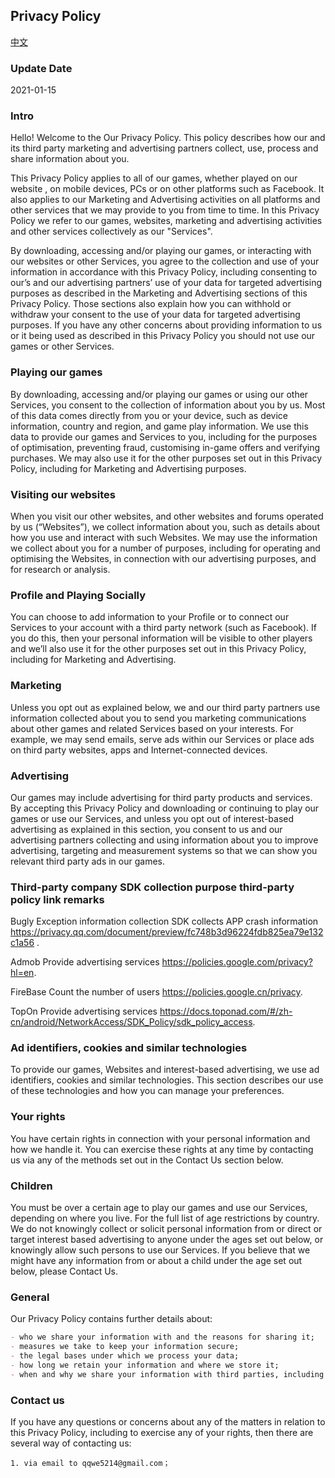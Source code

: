 ## Privacy Policy
[中文](index.md)
### Update Date
2021-01-15

### Intro
Hello! Welcome to the Our Privacy Policy. This policy describes how our and its third party marketing and advertising partners collect, use, process and share information about you.

This Privacy Policy applies to all of our games, whether played on our website , on mobile devices, PCs or on other platforms such as Facebook. It also applies to our Marketing and Advertising activities on all platforms and other services that we may provide to you from time to time. In this Privacy Policy we refer to our games, websites, marketing and advertising activities and other services collectively as our "Services".

By downloading, accessing and/or playing our games, or interacting with our websites or other Services, you agree to the collection and use of your information in accordance with this Privacy Policy, including consenting to our’s and our advertising partners’ use of your data for targeted advertising purposes as described in the Marketing and Advertising sections of this Privacy Policy. Those sections also explain how you can withhold or withdraw your consent to the use of your data for targeted advertising purposes. If you have any other concerns about providing information to us or it being used as described in this Privacy Policy you should not use our games or other Services.



### Playing our games

By downloading, accessing and/or playing our games or using our other Services, you consent to the collection of information about you by us. Most of this data comes directly from you or your device, such as device information, country and region, and game play information. We use this data to provide our games and Services to you, including for the purposes of optimisation, preventing fraud, customising in-game offers and verifying purchases. We may also use it for the other purposes set out in this Privacy Policy, including for Marketing and Advertising purposes.

### Visiting our websites

When you visit our other websites,  and other websites and forums operated by us (“Websites”), we collect information about you, such as details about how you use and interact with such Websites. We may use the information we collect about you for a number of purposes, including for operating and optimising the Websites, in connection with our advertising purposes, and for research or analysis.

### Profile and Playing Socially
You can choose to add information to your Profile or to connect our Services to your account with a third party network (such as Facebook). If you do this, then your personal information will be visible to other players and we’ll also use it for the other purposes set out in this Privacy Policy, including for Marketing and Advertising.
### Marketing
Unless you opt out as explained below, we and our third party partners use information collected about you to send you marketing communications about other games and related Services based on your interests. For example, we may send emails, serve ads within our Services or place ads on third party websites, apps and Internet-connected devices.


### Advertising
Our games may include advertising for third party products and services. By accepting this Privacy Policy and downloading or continuing to play our games or use our Services, and unless you opt out of interest-based advertising as explained in this section, you consent to us and our advertising partners collecting and using information about you to improve advertising, targeting and measurement systems so that we can show you relevant third party ads in our games.

### Third-party company SDK collection purpose third-party policy link remarks

Bugly Exception information collection SDK collects APP crash information https://privacy.qq.com/document/preview/fc748b3d96224fdb825ea79e132c1a56 .    

Admob Provide advertising services https://policies.google.com/privacy?hl=en.    

FireBase Count the number of users https://policies.google.cn/privacy.  

TopOn Provide advertising services https://docs.toponad.com/#/zh-cn/android/NetworkAccess/SDK_Policy/sdk_policy_access. 


### Ad identifiers, cookies and similar technologies
To provide our games, Websites and interest-based advertising, we use ad identifiers, cookies and similar technologies. This section describes our use of these technologies and how you can manage your preferences.
### Your rights

You have certain rights in connection with your personal information and how we handle it. You can exercise these rights at any time by contacting us via any of the methods set out in the Contact Us section below.

### Children

You must be over a certain age to play our games and use our Services, depending on where you live. For the full list of age restrictions by country. We do not knowingly collect or solicit personal information from or direct or target interest based advertising to anyone under the ages set out below, or knowingly allow such persons to use our Services. If you believe that we might have any information from or about a child under the age set out below, please Contact Us.


### General
Our Privacy Policy contains further details about:


```markdown
- who we share your information with and the reasons for sharing it;
- measures we take to keep your information secure;
- the legal bases under which we process your data;
- how long we retain your information and where we store it;
- when and why we share your information with third parties, including transfers outside of the European Economic Area (the “EEA”); and changes or updates to our Privacy Policy.
```

### Contact us
If you have any questions or concerns about any of the matters in relation to this Privacy Policy, including to exercise any of your rights, then there are several way of contacting us:
```
1. via email to qqwe5214@gmail.com；

```

 